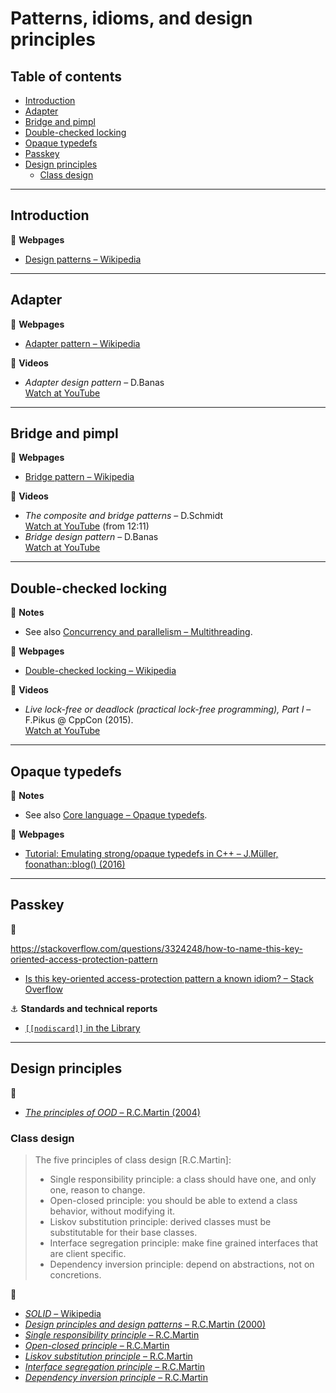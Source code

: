 # Patterns, idioms, and design principles

## Table of contents

* [Introduction](#introduction)
* [Adapter](#adapter)
* [Bridge and pimpl](#bridge-and-pimpl)
* [Double-checked locking](#double-checked-locking)
* [Opaque typedefs](#opaque-typedefs)
* [Passkey](#passkey)
* [Design principles](#design-principles)
	* [Class design](#class-design)

---

## Introduction

:link: **Webpages**

* [Design patterns &ndash; Wikipedia](https://en.wikipedia.org/wiki/Design_Patterns)

---

## Adapter

:link: **Webpages**

* [Adapter pattern &ndash; Wikipedia](https://en.wikipedia.org/wiki/Adapter_pattern)

:movie_camera: **Videos**

* *Adapter design pattern* &ndash; D.Banas\
[Watch at YouTube](https://www.youtube.com/watch?v=9jIgSsIfh_8)

---

## Bridge and pimpl

:link: **Webpages**

* [Bridge pattern &ndash; Wikipedia](https://en.wikipedia.org/wiki/Bridge_pattern)

:movie_camera: **Videos**

* *The composite and bridge patterns* &ndash; D.Schmidt\
[Watch at YouTube](https://www.youtube.com/watch?v=iM4W5hFqaEA&t=730) (from 12:11)
* *Bridge design pattern* &ndash; D.Banas\
[Watch at YouTube](https://www.youtube.com/watch?v=qG286LQM6BU)

---

## Double-checked locking

:memo: **Notes**

* See also [Concurrency and parallelism &ndash; Multithreading](concurrency_and_parallelism.md#multithreading).

:link: **Webpages**

* [Double-checked locking &ndash; Wikipedia](https://en.wikipedia.org/wiki/Double-checked_locking)

:movie_camera: **Videos**

* *Live lock-free or deadlock (practical lock-free programming), Part I* &ndash; F.Pikus @ CppCon (2015).\
[Watch at YouTube](https://www.youtube.com/watch?v=lVBvHbJsg5Y)

---

## Opaque typedefs

:memo: **Notes**

* See also [Core language &ndash; Opaque typedefs](core-language.md#opaque-typedefs).

:link: **Webpages**

* [Tutorial: Emulating strong/opaque typedefs in C++ &ndash; J.Müller, foonathan::blog() (2016)](https://foonathan.net/blog/2016/10/19/strong-typedefs.html)

---

## Passkey

:link:

<!-- https://stackoverflow.com/questions/3217390/clean-c-granular-friend-equivalent-answer-attorney-client-idiom/3218920#3218920-->

https://stackoverflow.com/questions/3324248/how-to-name-this-key-oriented-access-protection-pattern

* [Is this key-oriented access-protection pattern a known idiom? &ndash; Stack Overflow](https://stackoverflow.com/questions/3220009/is-this-key-oriented-access-protection-pattern-a-known-idiom)

:anchor: **Standards and technical reports**

* [`[[nodiscard]]` in the Library](http://www.open-std.org/jtc1/sc22/wg21/docs/papers/2017/p0600r0.pdf)

---

## Design principles

:link:

* [*The principles of OOD* &ndash; R.C.Martin (2004)](http://www.butunclebob.com/ArticleS.UncleBob.PrinciplesOfOod)

### Class design

> The five principles of class design [R.C.Martin]:
>
> * Single responsibility principle: a class should have one, and only one, reason to change.
> * Open-closed principle: you should be able to extend a class behavior, without modifying it.
> * Liskov substitution principle: derived classes must be substitutable for their base classes.
> * Interface segregation principle: make fine grained interfaces that are client specific.
> * Dependency inversion principle: depend on abstractions, not on concretions.

:link:

* [*SOLID* &ndash; Wikipedia](https://en.wikipedia.org/wiki/SOLID)
* [*Design principles and design patterns* &ndash; R.C.Martin (2000)](http://www.cvc.uab.es/shared/teach/a21291/temes/object_oriented_design/materials_adicionals/principles_and_patterns.pdf)
* [*Single responsibility principle* &ndash; R.C.Martin](https://web.archive.org/web/20150202200348/http://www.objectmentor.com/resources/articles/srp.pdf)
* [*Open-closed principle* &ndash; R.C.Martin](https://web.archive.org/web/20150905081105/http://www.objectmentor.com/resources/articles/ocp.pdf)
* [*Liskov substitution principle* &ndash; R.C.Martin](https://web.archive.org/web/20150905081111/http://www.objectmentor.com/resources/articles/lsp.pdf)
* [*Interface segregation principle* &ndash; R.C.Martin](https://web.archive.org/web/20150905081110/http://www.objectmentor.com/resources/articles/isp.pdf)
* [*Dependency inversion principle* &ndash; R.C.Martin](https://web.archive.org/web/20150905081103/http://www.objectmentor.com/resources/articles/dip.pdf)
